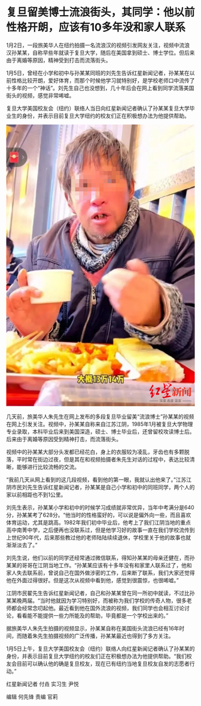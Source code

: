 # 复旦留美博士流浪街头，其同学：他以前性格开朗，应该有10多年没和家人联系

1月2日，一段旅美华人在纽约拍摄一名流浪汉的视频引发网友关注，视频中流浪汉孙某某，自称早些年就读于复旦大学，随后在美国拿到硕士、博士学位。但后来由于离婚等原因，精神受到打击而流落街头。

1月5日，曾经在小学和初中与孙某某同班的刘先生告诉红星新闻记者，孙某某在以前性格比较开朗，爱好体育，而那个时候他学习就特别好，是学校老师口中流传了十多年的一个“神话”。刘先生自己也没想到，几十年后会在网上看到同学流落美国街头的视频，感觉非常唏嘘。

复旦大学美国校友会（纽约）联络人当日向红星新闻记者确认了孙某某复旦大学毕业生的身份，并表示目前复旦大学纽约的校友们正在积极想办法为他提供帮助。

![bc8e1c0f8a692143afb85cc02f9b6b46.jpg](https://raw.githubusercontent.com/qqhsx/qqnews_image/main/2024/01/05/复旦留美博士流浪街头，其同学：他以前性格开朗，应该有10多年没和家人联系/bc8e1c0f8a692143afb85cc02f9b6b46.jpg)

几天前，旅美华人朱先生在网上发布的多段复旦毕业留美“流浪博士”孙某某的视频在网上引发关注。视频中，孙某某自称来自江苏江阴，1985年1月被复旦大学物理专业录取，本科毕业后来到美国深造，硕士、博士毕业后，还曾留校攻读博士后。后来由于离婚等原因受到精神打击，而流落街头。

视频中的孙某某大部分头发都已经花白，身上的衣服较为凌乱，牙齿也有多颗脱落，平时常在街边过夜，但是其在和视频拍摄者朱先生对话的过程中，表达比较清晰，能够进行比较流畅的交流。

“我前几天从网上看到的这几段视频，看到他的第一眼，我就认出他来了。”江苏江阴市民刘先生告诉红星新闻记者，孙某某是自己小学和初中的同班同学，两个人的家以前相距也不到1公里。

刘先生表示，孙某某小学和初中的时候学习成绩就非常优异，当年中考满分是640分，孙某某考了628分。“他当时的性格蛮好的，可以说是偏外向一些，而且喜欢体育运动，尤其是跳高。1982年我们初中毕业后，他考上了我们江阴当地的重点高中南菁中学，之后便再也没联系过，但是他学习好的故事一直在我们学校流传到上世纪90年代，后来那些教过他的老师陆陆续续退休，学校里关于他的故事也就渐渐淡去了。”

刘先生说，他们以前的同学还经常通过微信联系，得知孙某某的母亲还健在，而孙某某的哥哥在江阴当地工作。“孙某某应该有十多年没有和家里人联系过了，他和家人失去联系前，曾说自己在国外做涉密的工作，后来断了联系，我们大家还觉得他在外面过得很好。但是这次从视频中看到他，感觉到很震惊，也很唏嘘。”

江阴市民翟先生告诉红星新闻记者，自己和孙某某曾在同一所初中就读，不过比孙某某晚两届。“当时他就因为学习特别好，而被称为我们学校的传奇人物，很多老师都会经常念叨起他。最近看到他在国外流浪的视频，我们同学也会相互讨论讨论，看看能不能提供一些力所能及的帮助，毕竟都是一个学校出来的。”

据旅美华人朱先生拍摄的视频显示，孙某某自称在美国街头流浪已经有16年时间，而随着朱先生拍摄视频的广泛传播，孙某某最近也得到了多方关注。

1月5日上午，复旦大学美国校友会（纽约）联络人向红星新闻记者确认了孙某某的身份，并表示目前复旦大学纽约的校友们正在积极想办法为他提供帮助。“我们校友会目前可以确认他的确是复旦校友，现在已有纽约当地复旦校友自发的志愿者行动。”

红星新闻记者 付垚 实习生 尹悦

编辑 何先锋 责编 官莉

